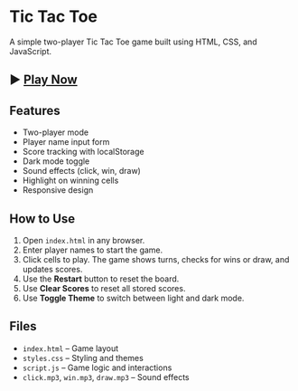 # Tic Tac Toe

A simple two-player Tic Tac Toe game built using HTML, CSS, and JavaScript.

## ▶️ [Play Now](https://meet-pr.github.io/Tic-Tac-Toe/)

## Features

- Two-player mode
- Player name input form
- Score tracking with localStorage
- Dark mode toggle
- Sound effects (click, win, draw)
- Highlight on winning cells
- Responsive design

## How to Use

1. Open `index.html` in any browser.
2. Enter player names to start the game.
3. Click cells to play. The game shows turns, checks for wins or draw, and updates scores.
4. Use the **Restart** button to reset the board.
5. Use **Clear Scores** to reset all stored scores.
6. Use **Toggle Theme** to switch between light and dark mode.

## Files

- `index.html` – Game layout
- `styles.css` – Styling and themes
- `script.js` – Game logic and interactions
- `click.mp3`, `win.mp3`, `draw.mp3` – Sound effects



